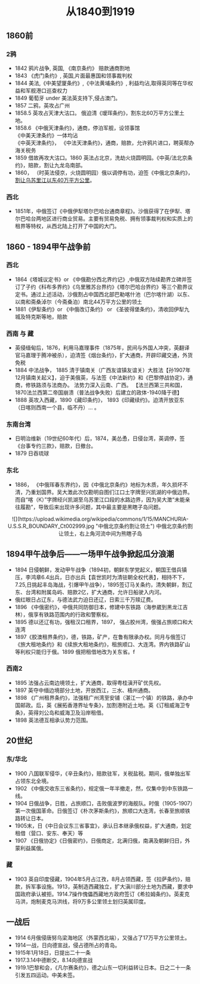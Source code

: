 # <center> 从1840到1919 </center>

## 1860前
### 2鸦
- 1842 鸦片战争, 英国, 《南京条约》 赔款通商割地  
- 1843 《虎门条约》, 英国,片面最惠国和领事裁判权  
- 1844 美法,《中美望厦条约》,《中法黄埔条约》, 利益均沾,取得英同等在华权益和军舰港口巡查权力   
- 1849 葡萄牙 under 美法英支持下,侵占澳门。
- 1857 二鸦，英攻占广州
- 1858.5 英攻占天津大沽口。 俄迫清《瑷珲条约》，割东北60万平方公里土地。  
- 1858.6 《中俄天津条约》，通商，停泊军舰，设领事馆  
  《中美天津条约》一体均沾  
  《中英天津条约》， 《中法天津条约》，通商，赔款，允许鸦片进口，聘英帮办海关税务  
- 1859 借故再攻大沽口。1860 英法占北京，洗劫火烧圆明园。《中英/法北京条约》，赔款，割让九龙岛南部。
- 1860， （时英法侵京，火烧圆明园）俄以调停有功，迫签《中俄北京条约》，[割让乌苏里江以东40万平方公里](https://upload.wikimedia.org/wikipedia/commons/1/15/MANCHURIA-U.S.S.R_BOUNDARY_Ct002999.jpg)。
### 西北
- 1851年，中俄签订《中俄伊犁塔尔巴哈台通商章程》。沙俄获得了在伊犁、塔尔巴哈台两地区进行商业贸易。主要有贸易免税、拥有领事裁判权和实质上的租界等特权，从西北陆上打开了中国的大门。

## 1860 - 1894甲午战争前
### 西北
- 1864《塔城议定书》or 《中俄勘分西北界约记》,中俄双方陆续勘界立碑并签订了子约《科布多界约》《乌里雅苏台界约》《塔尔巴哈台界约》等三个勘界议定书。通过上述活动，沙俄割占中国西北部巴勒喀什池（巴尔喀什湖）以东、以南和斋桑淖尔（今斋桑泊）南北44万平方公里的领土
- 1881《伊犁条约》or 《中俄改订条约》 or 《圣彼得堡条约》，清收回伊犁九城及特克斯等地，赔款
### 西南 与 藏
- 英侵缅甸后，1876，利用马嘉理事件（1875年，民间与外国人冲突，英翻译官马嘉理于腾冲被杀），迫清签《烟台条约》，扩大通商，开辟印藏交通，外货免税  
- 1884 中法战争， 1885 清于镇南关（广西友谊镇友谊关）大胜法【孙1907年12月镇南关起义】，迫于美俄英，与法签《中法新约》和《巴黎停战协定》，通商，修铁路须与法商办。 法势力深入云南、广西。  【法兰西第三共和国，1870法兰西第二帝国崩溃（普法战争失败）后建立的政体-1940降于德】  
- 1888 英攻入西藏，1890《藏印条约》， 1893《印藏续约》。迫清开放亚东（日喀则西南一个县，临不丹）... 。
### 东南台湾
- 日明治维新（19世纪60年代）后，1874，美怂恿，日侵台湾，英调停，签《台事专约三款》，赔款，日撤台。
- 1879 日吞琉球 
### 东北
- 1886， 《中俄珲春东界约》，因《中俄北京条约》地标为木质，年久损坏不清，乃重划国界。吴大澂此次仅勘明自图们江口土字牌至兴凯湖的中俄边界。而自“喀（К）”字牌经兴凯湖至乌苏里江口段的水路边界，因为吴大澂“未能亲往履勘”，导致后来出现许多问题，其中最主要是黑瞎子岛问题。 
<center>
![](https://upload.wikimedia.org/wikipedia/commons/1/15/MANCHURIA-U.S.S.R_BOUNDARY_Ct002999.jpg "中俄北京条约割让领土") 
中俄北京条约割让领土，右上角河流中间为熊瞎子岛</center> 


   
## 1894甲午战争后——一场甲午战争掀起瓜分浪潮
- 1894 日侵朝鲜，发动甲午战争（1894初，朝鲜东学党起义，朝国王借兵镇压，李鸿章6.4出兵，日亦出兵【袁世凯时为清驻朝全权代表】，相持不下，7.25,日挑起丰岛海战，引爆甲午战争），1895签订马关条约，清失朝鲜，割辽东、台湾和附属岛屿、赔款2亿，扩大通商，允许日船驶入内河。
- 俄红眼日占辽东，与德法武力迫日还辽，日索三千万赎辽费。
- 1896 《中俄密约》，中俄共同防御日本，修建中东铁路（海参崴到黑龙江吉林），俄享有铁路范围内的行政和警察权。
- 1895 德以还辽有功，强租汉口租界，1897， 强占胶州湾，俄强占旅顺口和大连湾
- 1897《胶澳租界条约》，德，铁路，矿产，在鲁有限承办权。同月与俄签订《旅大租地条约》和《续旅大租地条约》，租旅顺口、大连湾。界内铁路矿山等利权只能归于俄。1899 俄把租借地改为关东省。f
### 西南2
- 1895 法强占云南边境领土，扩大通商，取得粤桂滇开矿优先权。
- 1897 英夺中缅边境部分土地，开放西江，三水、梧州通商。
- 1898 《广州租界条约》，法强租广州湾至安铺（湛江一个镇）的铁路，承办中国邮政。后，英《展拓香港界址专条》，加割港附近土地。英《订租威海卫专条》，英得刘公岛和威海卫及沿岸租借。
- 1898 英法德互相承认势力范围。

## 20世纪
### 东/华北
- 1900 八国联军侵华，《辛丑条约》，赔款驻军，关税盐税。期间，俄单独出军占领东北全境。
- 1902 《中俄交收东三省条约》，规定俄一年半撤走，然，仅集中到中东铁路一线。
- 1904 日俄战争，日胜，占旅顺口，击败俄波罗的海舰队。时俄（1905-1907）第一次俄国革命。日俄签订《朴次茅斯条约》，旅顺口大连湾，长春至旅顺铁路转让日本。
- 1905末，日《中日会议东三省事宜》，承认日本继承俄权益，扩大通商，划定租借（营口、安东、奉天）等
- 1907 《日俄协定》《日俄密约》，日俄商定，北满归俄，南满及朝鲜归日，外蒙利益属俄。
### 藏
- 1903 英自印度侵藏，1904年5月占江孜，8月占领西藏，签《拉萨条约》，赔款，拆军事设施。1913，英制造西藏独立，扩大滇川部分土地为西藏，要求中国政府承认被拒。1914.7操作傀儡西藏地方政府签订《希拉姆条约》。英麦克马洪，炮制麦克马洪线，将9万多公里领土划归英属印度。
## 一战后
- 1914 6月俄侵唐努乌梁海地区（外蒙西北端），又强占了17万平方公里领土。
- 1914一战，日向德宣战，侵占德所占的青岛。
- 1915年1月18日，日提出二十一条
- 1917.3.14中德断交，8.14向德宣战
- 1919.1巴黎和会，《凡尔赛条约》，德之山东一切利益转让日本。日之二十一条引发五四运动。中美未签。

